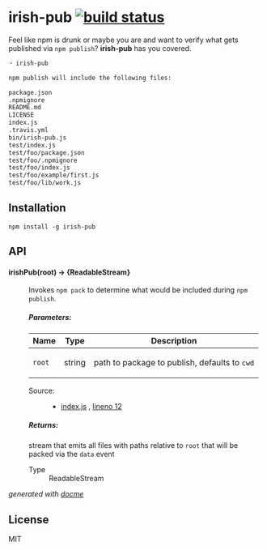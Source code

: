 # irish-pub [![build status](https://secure.travis-ci.org/thlorenz/irish-pub.png)](http://travis-ci.org/thlorenz/irish-pub)

Feel like npm is drunk or maybe you are and want to verify what gets published via `npm publish`? **irish-pub** has you covered.

```sh
➝ irish-pub

npm publish will include the following files:

package.json
.npmignore
README.md
LICENSE
index.js
.travis.yml
bin/irish-pub.js
test/index.js
test/foo/package.json
test/foo/.npmignore
test/foo/index.js
test/foo/example/first.js
test/foo/lib/work.js
```

## Installation

    npm install -g irish-pub

## API

<!-- START docme generated API please keep comment here to allow auto update -->
<!-- DON'T EDIT THIS SECTION, INSTEAD RE-RUN docme TO UPDATE -->

<div>
<div class="jsdoc-githubify">
<section>
<article>
<div class="container-overview">
<dl class="details">
</dl>
</div>
<dl>
<dt>
<h4 class="name" id="irishPub"><span class="type-signature"></span>irishPub<span class="signature">(root)</span><span class="type-signature"> &rarr; {ReadableStream}</span></h4>
</dt>
<dd>
<div class="description">
<p>Invokes <code>npm pack</code> to determine what would be included during <code>npm publish</code>.</p>
</div>
<h5>Parameters:</h5>
<table class="params">
<thead>
<tr>
<th>Name</th>
<th>Type</th>
<th class="last">Description</th>
</tr>
</thead>
<tbody>
<tr>
<td class="name"><code>root</code></td>
<td class="type">
<span class="param-type">string</span>
</td>
<td class="description last"><p>path to package to publish, defaults to <code>cwd</code></p></td>
</tr>
</tbody>
</table>
<dl class="details">
<dt class="tag-source">Source:</dt>
<dd class="tag-source"><ul class="dummy">
<li>
<a href="https://github.com/thlorenz/irish-pub/blob/master/index.js">index.js</a>
<span>, </span>
<a href="https://github.com/thlorenz/irish-pub/blob/master/index.js#L12">lineno 12</a>
</li>
</ul></dd>
</dl>
<h5>Returns:</h5>
<div class="param-desc">
<p>stream that emits all files with paths relative to <code>root</code> that will be packed via the <code>data</code> event</p>
</div>
<dl>
<dt>
Type
</dt>
<dd>
<span class="param-type">ReadableStream</span>
</dd>
</dl>
</dd>
</dl>
</article>
</section>
</div>

*generated with [docme](https://github.com/thlorenz/docme)*
</div>
<!-- END docme generated API please keep comment here to allow auto update -->

## License

MIT
